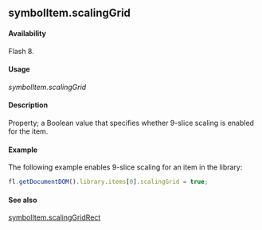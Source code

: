 ## symbolItem.scalingGrid

#### Availability

Flash 8.

#### Usage

*symbolItem.scalingGrid*

#### Description

Property; a Boolean value that specifies whether 9-slice scaling is enabled for the item.

#### Example

The following example enables 9-slice scaling for an item in the library:

```javascript
fl.getDocumentDOM().library.items[0].scalingGrid = true;

```
#### See also

[symbolItem.scalingGridRect](../SymbolItem_object/symbolIte7.md)

<span id="symbolItem.scalingGridRect" class="anchor"></span>
